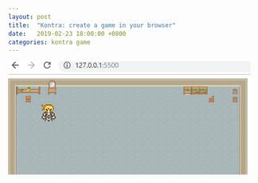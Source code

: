 ```yaml
---
layout: post
title:  "Kontra: create a game in your browser"
date:   2019-02-23 18:00:00 +0800
categories: kontra game
---
```

![test](./imgs/kontra.png)